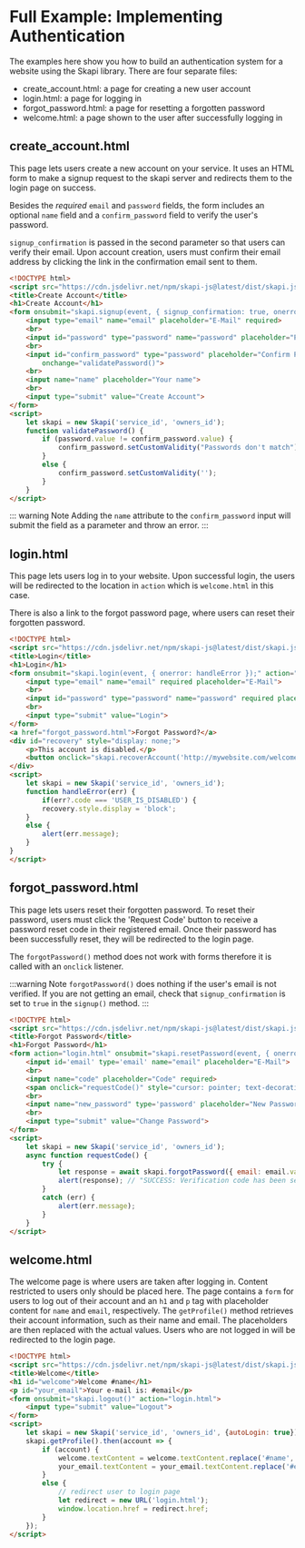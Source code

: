 # Full Example: Implementing Authentication

The examples here show you how to build an authentication system for a website using the Skapi library. There are four separate files:

- create_account.html: a page for creating a new user account
- login.html: a page for logging in
- forgot_password.html: a page for resetting a forgotten password
- welcome.html: a page shown to the user after successfully logging in

## create_account.html

This page lets users create a new account on your service. It uses an HTML form to make a signup request to the skapi server and redirects them to the login page on success.

Besides the _required_ `email` and `password` fields, the form includes an optional `name` field and a `confirm_password` field to verify the user's password.

`signup_confirmation` is passed in the second parameter so that users can verify their email.
Upon account creation, users must confirm their email address by clicking the link in the confirmation email sent to them. 

```html
<!DOCTYPE html>
<script src="https://cdn.jsdelivr.net/npm/skapi-js@latest/dist/skapi.js"></script>
<title>Create Account</title>
<h1>Create Account</h1>
<form onsubmit="skapi.signup(event, { signup_confirmation: true, onerror: err => alert(err.message) })" action="login.html">
    <input type="email" name="email" placeholder="E-Mail" required>
    <br>
    <input id="password" type="password" name="password" placeholder="Password" required>
    <br>
    <input id="confirm_password" type="password" placeholder="Confirm Password" required
        onchange="validatePassword()">
    <br>
    <input name="name" placeholder="Your name">
    <br>
    <input type="submit" value="Create Account">
</form>
<script>
    let skapi = new Skapi('service_id', 'owners_id');
    function validatePassword() {
        if (password.value != confirm_password.value) {
            confirm_password.setCustomValidity("Passwords don't match");
        }
        else {
            confirm_password.setCustomValidity('');
        }
    }
</script>
```
::: warning Note
Adding the `name` attribute to the `confirm_password` input will submit the field as a parameter and throw an error.
:::

## login.html

This page lets users log in to your website. Upon successful login, the users will be redirected to the location in `action` which is `welcome.html` in this case.

There is also a link to the forgot password page, where users can reset their forgotten password.

```html
<!DOCTYPE html>
<script src="https://cdn.jsdelivr.net/npm/skapi-js@latest/dist/skapi.js"></script>
<title>Login</title>
<h1>Login</h1>
<form onsubmit="skapi.login(event, { onerror: handleError });" action="welcome.html">
    <input type="email" name="email" required placeholder="E-Mail">
    <br>
    <input id="password" type="password" name="password" required placeholder="Password">
    <br>
    <input type="submit" value="Login">
</form>
<a href="forgot_password.html">Forgot Password?</a>
<div id="recovery" style="display: none;">
    <p>This account is disabled.</p>
    <button onclick="skapi.recoverAccount('http://mywebsite.com/welcome-back').then(r => alert(r))">Send Recovery E-Mail</button>
</div>
<script>
    let skapi = new Skapi('service_id', 'owners_id');
    function handleError(err) {
        if(err?.code === 'USER_IS_DISABLED') {
        recovery.style.display = 'block';
    }
    else {
        alert(err.message);
    }
}
</script>
```

## forgot_password.html

This page lets users reset their forgotten password.
To reset their password, users must click the 'Request Code' button to receive a password reset code in their registered email.
Once their password has been successfully reset, they will be redirected to the login page.

The `forgotPassword()` method does not work with forms therefore it is called with an `onclick` listener.

:::warning Note
`forgotPassword()` does nothing if the user's email is not verified. If you are not getting an email, check that `signup_confirmation` is set to `true` in the `signup()` method.
:::
```html
<!DOCTYPE html>
<script src="https://cdn.jsdelivr.net/npm/skapi-js@latest/dist/skapi.js"></script>
<title>Forgot Password</title>
<h1>Forgot Password</h1>
<form action="login.html" onsubmit="skapi.resetPassword(event, { onerror: err => alert(err.message) })">
    <input id='email' type='email' name="email" placeholder="E-Mail">
    <br>
    <input name="code" placeholder="Code" required>
    <span onclick="requestCode()" style="cursor: pointer; text-decoration: underline;">Request Code</span>
    <br>
    <input name="new_password" type='password' placeholder="New Password" required>
    <br>
    <input type="submit" value="Change Password">
</form>
<script>
    let skapi = new Skapi('service_id', 'owners_id');
    async function requestCode() {
        try {
            let response = await skapi.forgotPassword({ email: email.value });
            alert(response); // "SUCCESS: Verification code has been sent."
        }
        catch (err) {
            alert(err.message);
        }
    }
</script>
```

## welcome.html

The welcome page is where users are taken after logging in. Content restricted to users only should be placed here. The page contains a `form` for users to log out of their account and an `h1` and `p` tag with placeholder content for `name` and `email`, respectively. The `getProfile()` method retrieves their account information, such as their name and email. The placeholders are then replaced with the actual values. Users who are not logged in will be redirected to the login page.

```html
<!DOCTYPE html>
<script src="https://cdn.jsdelivr.net/npm/skapi-js@latest/dist/skapi.js"></script>
<title>Welcome</title>
<h1 id="welcome">Welcome #name</h1>
<p id="your_email">Your e-mail is: #email</p>
<form onsubmit="skapi.logout()" action="login.html">
    <input type="submit" value="Logout">
</form>
<script>
    let skapi = new Skapi('service_id', 'owners_id', {autoLogin: true});
    skapi.getProfile().then(account => {
        if (account) {
            welcome.textContent = welcome.textContent.replace('#name', account.name || '');
            your_email.textContent = your_email.textContent.replace('#email', account.email);
        }
        else {
            // redirect user to login page
            let redirect = new URL('login.html');
            window.location.href = redirect.href;
        }
    });
</script>
```


